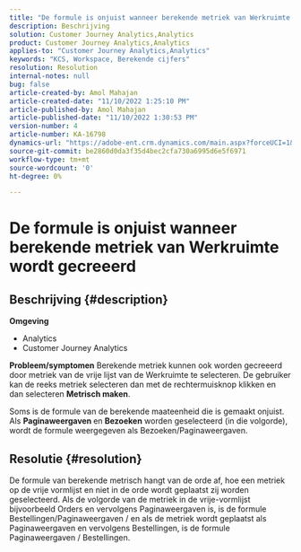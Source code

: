 ```yaml
---
title: "De formule is onjuist wanneer berekende metriek van Werkruimte wordt gecreeerd"
description: Beschrijving
solution: Customer Journey Analytics,Analytics
product: Customer Journey Analytics,Analytics
applies-to: "Customer Journey Analytics,Analytics"
keywords: "KCS, Workspace, Berekende cijfers"
resolution: Resolution
internal-notes: null
bug: false
article-created-by: Amol Mahajan
article-created-date: "11/10/2022 1:25:10 PM"
article-published-by: Amol Mahajan
article-published-date: "11/10/2022 1:30:53 PM"
version-number: 4
article-number: KA-16798
dynamics-url: "https://adobe-ent.crm.dynamics.com/main.aspx?forceUCI=1&pagetype=entityrecord&etn=knowledgearticle&id=83b1fb14-fb60-ed11-9561-6045bd006268"
source-git-commit: be2860d0da3f35d4bec2cfa730a6995d6e5f6971
workflow-type: tm+mt
source-wordcount: '0'
ht-degree: 0%

---
```


# De formule is onjuist wanneer berekende metriek van Werkruimte wordt gecreeerd

## Beschrijving {#description}

<b>Omgeving</b>
- Analytics
- Customer Journey Analytics

<b>Probleem/symptomen</b>
Berekende metriek kunnen ook worden gecreeerd door metriek van de vrije lijst van de Werkruimte te selecteren. De gebruiker kan de reeks metriek selecteren dan met de rechtermuisknop klikken en dan selecteren <b>Metrisch maken</b>.

Soms is de formule van de berekende maateenheid die is gemaakt onjuist. Als <b>Paginaweergaven </b>en <b>Bezoeken</b> worden geselecteerd (in die volgorde), wordt de formule weergegeven als Bezoeken/Paginaweergaven.


## Resolutie {#resolution}


De formule van berekende metrisch hangt van de orde af, hoe een metriek op de vrije vormlijst en niet in de orde wordt geplaatst zij worden geselecteerd. Als de volgorde van de metriek in de vrije-vormlijst bijvoorbeeld Orders en vervolgens Paginaweergaven is, is de formule Bestellingen/Paginaweergaven / en als de metriek wordt geplaatst als Paginaweergaven en vervolgens Bestellingen, is de formule Paginaweergaven / Bestellingen.
